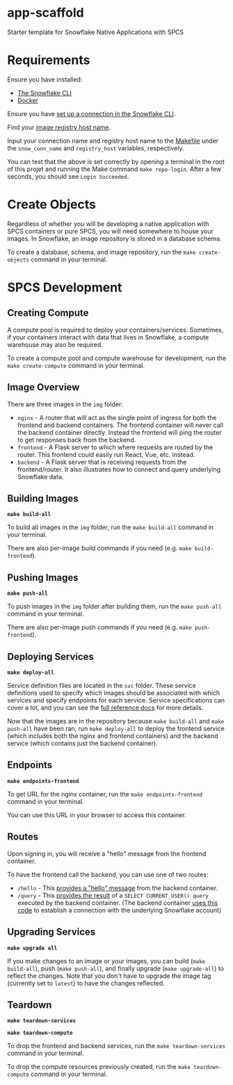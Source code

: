 # app-scaffold
Starter template for Snowflake Native Applications with SPCS

# Requirements

Ensure you have installed:

- [The Snowflake CLI](https://docs.snowflake.com/en/developer-guide/snowflake-cli/installation/installation)
- [Docker](https://docs.docker.com/engine/install/)

Ensure you have [set up a connection in the Snowflake CLI](https://docs.snowflake.com/en/developer-guide/snowflake-cli/connecting/configure-connections#manage-or-add-your-connections-to-snowflake-with-the-snow-connection-commands).

Find your [image registry host name](https://docs.snowflake.com/en/developer-guide/snowpark-container-services/working-with-registry-repository#image-registry-hostname).

Input your connection name and registry host name to the [Makefile](https://github.com/sfc-gh-ccardillo/app-scaffold/blob/04cb2a5671cc15a43e2eb29e829dcec9c2c906b3/Makefile#L6-L7) under the `snow_conn_name` and `registry_host` variables, respectively.

You can test that the above is set correctly by opening a terminal in the root of this projet and running the Make command `make repo-login`. After a few seconds, you should see `Login Succeeded`.

# Create Objects

Regardless of whether you will be developing a native application with SPCS containers or pure SPCS, you will need somewhere to house your images. In Snowflake, an image repository is stored in a database schema.

To create a database, schema, and image repository, run the `make create-objects` command in your terminal.

# SPCS Development

## Creating Compute

A compute pool is required to deploy your containers/services. Sometimes, if your containers interact with data that lives in Snowflake, a compute warehouse may also be required.

To create a compute pool and compute warehouse for development, run the `make create-compute` command in your terminal.

## Image Overview

There are three images in the `img` folder:

- `nginx` - A router that will act as the single point of ingress for both the frontend and backend containers. The frontend container will never call the backend container directly. Instead the frontend will ping the router to get responses back from the backend.
- `frontend` - A Flask server to which where requests are routed by the router. This frontend could easily run React, Vue, etc. instead.
- `backend` - A Flask server that is receiving requests from the frontend/router. It also illustrates how to connect and query underlying Snowflake data.

## Building Images
**`make build-all`**

To build all images in the `img` folder, run the `make build-all` command in your terminal.

There are also per-image build commands if you need (e.g. `make build-frontend`).

## Pushing Images
**`make push-all`**

To push images in the `img` folder after building them, run the `make push-all` command in your terminal.

There are also per-image push commands if you need (e.g. `make push-frontend`).

## Deploying Services
**`make deploy-all`**

Service definition files are located in the `svc` folder. These service definitions used to specify which images should be associated with which services and specify endpoints for each service. Service specifications can cover a lot, and you can see the [full reference docs](https://docs.snowflake.com/en/developer-guide/snowpark-container-services/specification-reference) for more details. 

Now that the images are in the repository because `make build-all` and `make push-all` have been ran, run `make deploy-all` to deploy the frontend service (which includes both the nginx and frontend containers) and the backend service (which contains just the backend container).

## Endpoints
**`make endpoints-frontend`**

To get URL for the nginx container, run the `make endpoints-frontend` command in your terminal.

You can use this URL in your browser to access this container.

## Routes

Upon signing in, you will receive a "hello" message from the frontend container.

To have the frontend call the backend, you can use one of two routes:

- `/hello` - This [provides a "hello" message](https://github.com/sfc-gh-ccardillo/app-scaffold/blob/f76373c80458c494cbe062dea889b2743e30d55c/img/backend/app.py#L21) from the backend container.
- `/query` - This [provides the result](https://github.com/sfc-gh-ccardillo/app-scaffold/blob/f76373c80458c494cbe062dea889b2743e30d55c/img/backend/app.py#L25-L26) of a `SELECT CURRENT_USER() query` executed by the backend container. (The backend container [uses this code](https://github.com/sfc-gh-ccardillo/app-scaffold/blob/f76373c80458c494cbe062dea889b2743e30d55c/img/backend/app.py#L6-L15) to establish a connection with the underlying Snowflake account)

## Upgrading Services
**`make upgrade all`**

If you make changes to an image or your images, you can build (`make build-all`), push (`make push-all`), and finally upgrade (`make upgrade-all`) to reflect the changes. Note that you don't have to upgrade the image tag (currently set to `latest`) to have the changes reflected.

## Teardown
**`make teardown-services`**

**`make teardown-compute`**

To drop the frontend and backend services, run the `make teardown-services` command in your terminal.

To drop the compute resources previously created, run the `make teardown-compute` command in your terminal.
